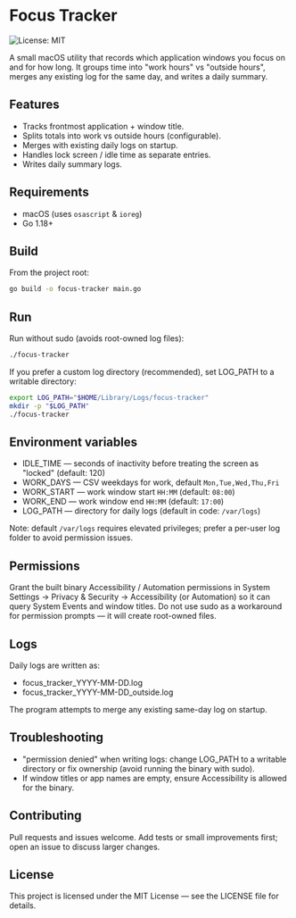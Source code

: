<!-- SPDX-License-Identifier: MIT -->

# Focus Tracker

![License: MIT](https://img.shields.io/badge/License-MIT-yellow.svg)

A small macOS utility that records which application windows you focus on and for how long. It groups time into "work hours" vs "outside hours", merges any existing log for the same day, and writes a daily summary.

## Features
- Tracks frontmost application + window title.
- Splits totals into work vs outside hours (configurable).
- Merges with existing daily logs on startup.
- Handles lock screen / idle time as separate entries.
- Writes daily summary logs.

## Requirements
- macOS (uses `osascript` & `ioreg`)
- Go 1.18+

## Build
From the project root:
```sh
go build -o focus-tracker main.go
```

## Run
Run without sudo (avoids root-owned log files):
```sh
./focus-tracker
```

If you prefer a custom log directory (recommended), set LOG_PATH to a writable directory:
```sh
export LOG_PATH="$HOME/Library/Logs/focus-tracker"
mkdir -p "$LOG_PATH"
./focus-tracker
```

## Environment variables
- IDLE_TIME — seconds of inactivity before treating the screen as "locked" (default: 120)
- WORK_DAYS — CSV weekdays for work, default `Mon,Tue,Wed,Thu,Fri`
- WORK_START — work window start `HH:MM` (default: `08:00`)
- WORK_END — work window end `HH:MM` (default: `17:00`)
- LOG_PATH — directory for daily logs (default in code: `/var/logs`)

Note: default `/var/logs` requires elevated privileges; prefer a per-user log folder to avoid permission issues.

## Permissions
Grant the built binary Accessibility / Automation permissions in System Settings → Privacy & Security → Accessibility (or Automation) so it can query System Events and window titles. Do not use sudo as a workaround for permission prompts — it will create root-owned files.

## Logs
Daily logs are written as:
- focus_tracker_YYYY-MM-DD.log
- focus_tracker_YYYY-MM-DD_outside.log

The program attempts to merge any existing same-day log on startup.

## Troubleshooting
- "permission denied" when writing logs: change LOG_PATH to a writable directory or fix ownership (avoid running the binary with sudo).
- If window titles or app names are empty, ensure Accessibility is allowed for the binary.

## Contributing
Pull requests and issues welcome. Add tests or small improvements first; open an issue to discuss larger changes.

## License
This project is licensed under the MIT License — see the LICENSE file for details.